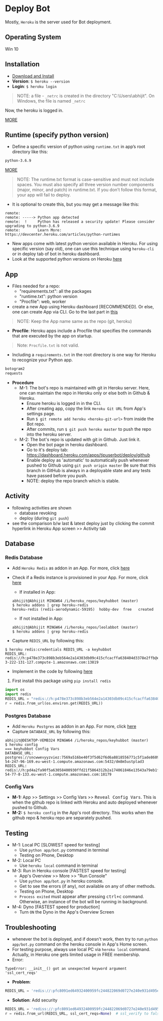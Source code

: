 # Deploy Bot

Mostly, `Heroku` is the server used for Bot deployment.

## Operating System

Win 10

## Installation

* [Download and Install](https://devcenter.heroku.com/articles/heroku-cli#download-and-install)
* __Version__: `$ heroku --version`
* __Login__: `$ heroku login`

> NOTE: a file - `_netrc` is created in the directory "C:\Users\abhijit". On Windows, the file is named `_netrc`

 Now, the heroku is logged in.

 [MORE](https://devcenter.heroku.com/articles/heroku-cli#getting-started)

## Runtime (specify python version)

* Define a specific version of python using `runtime.txt` in app’s root directory like this:

```txt
python-3.6.9
```

[MORE](https://devcenter.heroku.com/articles/python-runtimes)
> NOTE: The runtime.txt format is case-sensitive and must not include spaces. You must also specify all three version number components (major, minor, and patch) in runtime.txt.
> If you don’t follow this format, your app will fail to deploy.

* It is optional to create this, but you may get a message like this:

```console
remote:
remote: -----> Python app detected
remote:  !     Python has released a security update! Please consider upgrading to python-3.6.9
remote:        Learn More: https://devcenter.heroku.com/articles/python-runtimes
```

* New apps come with latest python version available in Heroku. For using specific version (say old), one can use this technique using `heroku-cli` or in deploy tab of bot in heroku dashboard.
* Look at the supported python versions on Heroku [here](https://devcenter.heroku.com/articles/python-support#supported-runtimes)

## App

* Files needed for a repo:
  * "requirements.txt": all the packages
  * "runtime.txt": python version
  * "Procfile": web, worker
* create a new App using Heroku dashboard [RECOMMENDED]. Or else, one can create App via CLI. Go to the last part in [this](https://devcenter.heroku.com/articles/heroku-cli#getting-started)

> NOTE: Keep the App name same as the repo (git, heroku)

* __Procfile__: Heroku apps include a Procfile that specifies the commands that are executed by the app on startup.

> Note:  `Procfile.txt` is not valid.

* Including a `requirements.txt` in the root directory is one way for Heroku to recognize your Python app.

```txt
botogram2
requests
```

* __Procedure__
  * M-1: The bot's repo is maintained with git in Heroku server. Here, one can maintain the repo in Heroku only or else both in Github & Heroku.
    * Ensure heroku is logged in in the CLI.
    * After creating app, copy the link `Heroku Git URL` from App's settings page.
    * Run `$ git remote add heroku <heroku-git-url>` from inside the Bot repo.
    * After commits, run `$ git push heroku master` to push the repo into the heroku server.
  * M-2: The bot's repo is updated with git in Github. Just link it.
    * Open the bot page in heroku dashboard.
    * Go to it's deploy tab: <https://dashboard.heroku.com/apps/tipuserbot/deploy/github>
    * Enable deploy as 'automatic' to automatically push whenever pushed to Github using `git push origin master` Be sure that this branch in GitHub is always in a deployable state and any tests have passed before you push.
    * NOTE: deploy the repo branch which is stable.

## Activity

* following activities are shown
  * database revoking
  * deploy (during `git push`)
* see the comparison b/w last & latest deploy just by clicking the commit hyperlink in Heroku App screen >> Activity tab

## Database

### Redis Database

* Add `Heroku Redis` as addon in an App. For more, click [here](https://devcenter.heroku.com/articles/heroku-redis)
* Check if a Redis instance is provisioned in your App. For more, click [here](https://devcenter.heroku.com/articles/heroku-redis#check-if-a-redis-instance-is-already-provisioned)
  * If installed in App:

  ```console
  abhijit@Abhijit MINGW64 /i/heroku_repos/keyhubbot (master)
  $ heroku addons | grep heroku-redis
  heroku-redis (redis-aerodynamic-59195)  hobby-dev  free   created
  ```

  * If not installed in App:

  ```console
  abhijit@Abhijit MINGW64 /i/heroku_repos/leolabbot (master)
  $ heroku addons | grep heroku-redis  
  ```

* Capture `REDIS_URL` by following this:

```console
$ heroku redis:credentials REDIS_URL -a keyhubbot
REDIS_URL: redis://h:p478e373c898b3eb564e2a14303db09c415cfcacffa638404d3378e2ffb@ec2-3-222-131-127.compute-1.amazonaws.com:13819
```

* Implement in the code by following [here](https://devcenter.heroku.com/articles/heroku-redis#connecting-in-python)

 1. First install this package using `pip install redis`

```py
import os
import redis
REDIS_URL = "redis://h:p478e373c898b3eb564e2a14303db09c415cfcacffa638404d3378e2ffb@ec2-3-222-131-127.compute-1.amazonaws.com:13819"
r = redis.from_url(os.environ.get(REDIS_URL))
```

### Postgres Database

* Add `Heroku Postgres` as addon in an App. For more, click [here](https://devcenter.heroku.com/categories/heroku-postgres)
* Capture `DATABASE_URL` by following this:

```console
abhijit@DESKTOP-VEMB324 MINGW64 /i/heroku_repos/keyhubbot (master)
$ heroku config
=== keyhubbot Config Vars
DATABASE_URL: postgres://sncwwevyyzviez:7569a516be40f3f5d62f6d6a8818556771c5f1ade86096b96dabeb01bef14c37@ec2-54-247-96-169.eu-west-1.compute.amazonaws.com:5432/dm8m5ustplad3
REDIS_URL:    redis://h:pd4a2fa90f5a63058400930ffd21f5864312b2a174061846e13543a79eb1fdd81@ec2-54-77-8-133.eu-west-1.compute.amazonaws.com:18179
```

### Config Vars

* __M-1:__ App >> Settings >> Config Vars >> <kbd>Reveal Config Vars</kbd>. This is when the github repo is linked with Heroku and auto deployed whenever pushed to Github.
* __M-2:__ `$ heroku config` in the App's root directory. This works when the github repo & heroku repo are separately pushed.

## Testing

* M-1: Local PC [SLOWEST speed for testing]
  * Use `python app/bot.py` command in terminal
  * Testing on Phone, Desktop
* M-2: Local PC
  * Use `heroku local` command in terminal
* M-3: Run in Heroku console [FASTEST speed for testing]
  * App's Overview >> More >> "Run Console"
  * Use `python app/bot.py` in heroku console.
  * Get to see the errors (if any), not available on any of other methods.
  * Testing on Phone, Desktop
  * `Process exited` must appear after pressing <kbd>ctrl+c</kbd> command. Otherwise, an instance of the bot will be running in background.
* M-4: Dyno [FASTEST speed for production]
  * Turn `ON` the Dyno in the App's Overview Screen

## Troubleshooting

* whenever the bot is deployed, and if doesn't work, then try to run `python app/bot.py` command on the heroku console in App's Home screen.
* For testing purpose, always use local PC via `heroku local` command. Actually, in Heroku one gets limited usage in FREE membership.
* Error:

```console
TypeError: __init__() got an unexpected keyword argument 'ssl_cert_reqs'
```

* __Problem__:

```python
REDIS_URL = 'redis://:pfc8091ed64932400959fc244822069d0727e240e931d495e2c0b281f3ed3434c00@ec2-35-153-151-182.compute-1.amazonaws.com:1920'
```

* __Solution__: Add security

```python
REDIS_URL = 'rediss://:pfc8091ed64932400959fc244822069d0727e240e931d495e2c0b281f3ed3434c00@ec2-35-153-151-182.compute-1.amazonaws.com:1920'
r = redis.from_url(REDIS_URL, ssl_cert_reqs=None)  # ssl_verify to false
```
